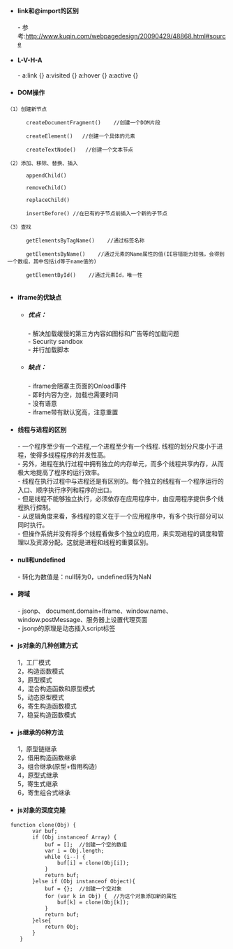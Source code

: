 - #### link和@import的区别
    \- 参考:http://www.kuqin.com/webpagedesign/20090429/48868.html#source
- #### L-V-H-A
    \- a:link {} a:visited {} a:hover {} a:active {}
- #### DOM操作
    
```
（1）创建新节点

      createDocumentFragment()    //创建一个DOM片段

      createElement()   //创建一个具体的元素

      createTextNode()   //创建一个文本节点

（2）添加、移除、替换、插入

      appendChild()

      removeChild()

      replaceChild()

      insertBefore() //在已有的子节点前插入一个新的子节点

（3）查找

      getElementsByTagName()    //通过标签名称

      getElementsByName()    //通过元素的Name属性的值(IE容错能力较强，会得到一个数组，其中包括id等于name值的)

      getElementById()    //通过元素Id，唯一性
      

```
- #### iframe的优缺点
    - ##### 优点：
        \- 解决加载缓慢的第三方内容如图标和广告等的加载问题  
        \- Security sandbox  
        \- 并行加载脚本  
    - ##### 缺点：
        \- iframe会阻塞主页面的Onload事件  
        \- 即时内容为空，加载也需要时间  
        \- 没有语意  
        \- iframe带有默认宽高，注意重置
- #### 线程与进程的区别
    \- 一个程序至少有一个进程,一个进程至少有一个线程. 
线程的划分尺度小于进程，使得多线程程序的并发性高。   
    \- 另外，进程在执行过程中拥有独立的内存单元，而多个线程共享内存，从而极大地提高了程序的运行效率。   
    \- 线程在执行过程中与进程还是有区别的。每个独立的线程有一个程序运行的入口、顺序执行序列和程序的出口。  
    \- 但是线程不能够独立执行，必须依存在应用程序中，由应用程序提供多个线程执行控制。   
    \- 从逻辑角度来看，多线程的意义在于一个应用程序中，有多个执行部分可以同时执行。  
    \- 但操作系统并没有将多个线程看做多个独立的应用，来实现进程的调度和管理以及资源分配。这就是进程和线程的重要区别。
- #### null和undefined
    \- 转化为数值是：null转为0，undefined转为NaN
- #### 跨域
    \- jsonp、 document.domain+iframe、window.name、window.postMessage、服务器上设置代理页面  
    \- jsonp的原理是动态插入script标签
- #### js对象的几种创建方式
    1，工厂模式  
    2，构造函数模式  
    3，原型模式  
    4，混合构造函数和原型模式  
    5，动态原型模式  
    6，寄生构造函数模式  
    7，稳妥构造函数模式  
- #### js继承的6种方法
    1，原型链继承  
    2，借用构造函数继承  
    3，组合继承(原型+借用构造)  
    4，原型式继承  
    5，寄生式继承  
    6，寄生组合式继承      
- #### js对象的深度克隆
    
```
 function clone(Obj) {   
        var buf;   
        if (Obj instanceof Array) {   
            buf = [];  //创建一个空的数组 
            var i = Obj.length;   
            while (i--) {   
                buf[i] = clone(Obj[i]);   
            }   
            return buf;   
        }else if (Obj instanceof Object){   
            buf = {};  //创建一个空对象 
            for (var k in Obj) {  //为这个对象添加新的属性 
                buf[k] = clone(Obj[k]);   
            }   
            return buf;   
        }else{   
            return Obj;   
        }   
    }
```
